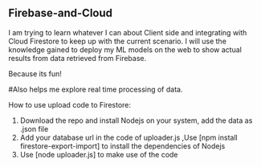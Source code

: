 
## Firebase-and-Cloud
I am trying to learn whatever I can about Client side and integrating with Cloud Firestore to keep up with the current scenario. 
I will use the knowledge gained to deploy my ML models on the web to show actual results from data retrieved from Firebase.

Because its fun!

#Also helps me explore real time processing of data.

How to use upload code to Firestore:
1. Download the repo and install Nodejs on your system, add the data as .json file
2. Add your database url in the code of uploader.js ,Use [npm install firestore-export-import] 
to install the dependencies of Nodejs
3. Use [node uploader.js] to make use of the code
